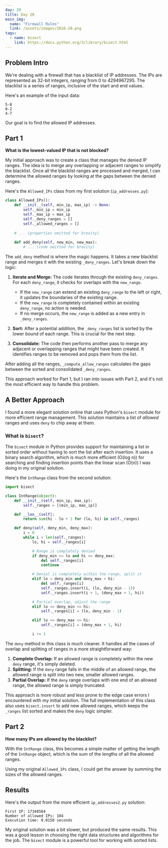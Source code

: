 ```yaml
---
day: 20
title: Day 20
main_img:
  name: "Firewall Rules"
  link: /assets/images/2016-20.png
tags:
  - name: bisect
    link: https://docs.python.org/3/library/bisect.html
---
```


## Problem Intro

We're dealing with a firewall that has a blacklist of IP addresses. The IPs are represented as 32-bit integers, ranging from 0 to 4294967295. The blacklist is a series of ranges, inclusive of the start and end values.

Here's an example of the input data:

```text
5-8
0-2
4-7
```

Our goal is to find the allowed IP addresses.

## Part 1

**What is the lowest-valued IP that is not blocked?**

My initial approach was to create a class that manages the denied IP ranges. The idea is to merge any overlapping or adjacent ranges to simplify the blacklist. Once all the blacklist ranges are processed and merged, I can determine the allowed ranges by looking at the gaps between the denied ranges.

Here's the `Allowed_IPs` class from my first solution (`ip_addresses.py`):

```python
class Allowed_IPs():
    def __init__(self, min_ip, max_ip) -> None:
        self._min_ip = min_ip
        self._max_ip = max_ip
        self._deny_ranges = []
        self._allowed_ranges = []
    
    # ... (properties omitted for brevity)
    
    def add_deny(self, new_min, new_max):
        # ... (code omitted for brevity)
```

The `add_deny` method is where the magic happens. It takes a new blacklist range and merges it with the existing `_deny_ranges`. Let's break down the logic:

1.  **Iterate and Merge:** The code iterates through the existing `deny_ranges`. For each `deny_range`, it checks for overlaps with the `new_range`.
    *   If the `new_range` can extend an existing `deny_range` to the left or right, it updates the boundaries of the existing range.
    *   If the `new_range` is completely contained within an existing `deny_range`, no action is needed.
    *   If no merge occurs, the `new_range` is added as a new entry in `_deny_ranges`.

2.  **Sort:** After a potential addition, the `_deny_ranges` list is sorted by the lower bound of each range. This is crucial for the next step.

3.  **Consolidate:** The code then performs another pass to merge any adjacent or overlapping ranges that might have been created. It identifies ranges to be removed and pops them from the list.

After adding all the ranges, `_compute_allow_ranges` calculates the gaps between the sorted and consolidated `_deny_ranges`.

This approach worked for Part 1, but I ran into issues with Part 2, and it's not the most efficient way to handle this problem.

## A Better Approach

I found a more elegant solution online that uses Python's `bisect` module for more efficient range management. This solution maintains a list of *allowed* ranges and uses `deny` to chip away at them.

### What is `bisect`?

The `bisect` module in Python provides support for maintaining a list in sorted order without having to sort the list after each insertion. It uses a binary search algorithm, which is much more efficient (O(log n)) for searching and finding insertion points than the linear scan (O(n)) I was doing in my original solution.

Here's the `IntRange` class from the second solution:

```python
import bisect

class IntRange(object):
    def __init__(self, min_ip, max_ip):
        self._ranges = [(min_ip, max_ip)]

    def __len__(self):
        return sum(hi - lo + 1 for (lo, hi) in self._ranges)

    def deny(self, deny_min, deny_max):
        i = 0
        while i < len(self._ranges):
            lo, hi = self._ranges[i]

            # Range is completely denied
            if deny_min <= lo and hi <= deny_max:
                del self._ranges[i]
                continue

            # Denial is completely within the range, split it
            elif lo < deny_min and deny_max < hi:
                del self._ranges[i]
                self._ranges.insert(i, (lo, deny_min - 1))
                self._ranges.insert(i + 1, (deny_max + 1, hi))

            # Partial overlap, adjust the range
            elif lo <= deny_min <= hi:
                self._ranges[i] = (lo, deny_min - 1)

            elif lo <= deny_max <= hi:
                self._ranges[i] = (deny_max + 1, hi)

            i += 1
```

The `deny` method in this class is much cleaner. It handles all the cases of overlap and splitting of ranges in a more straightforward way:

1.  **Complete Overlap:** If an allowed range is completely within the new `deny` range, it's simply deleted.
2.  **Splitting:** If the `deny` range falls in the middle of an allowed range, the allowed range is split into two new, smaller allowed ranges.
3.  **Partial Overlap:** If the `deny` range overlaps with one end of an allowed range, the allowed range is simply truncated.

This approach is more robust and less prone to the edge case errors I encountered with my initial solution. The full implementation of this class also uses `bisect.insort` to add new allowed ranges, which keeps the `_ranges` list sorted and makes the `deny` logic simpler.

## Part 2

**How many IPs are allowed by the blacklist?**

With the `IntRange` class, this becomes a simple matter of getting the length of the `IntRange` object, which is the sum of the lengths of all the allowed ranges.

Using my original `Allowed_IPs` class, I could get the answer by summing the sizes of the allowed ranges.

## Results

Here's the output from the more efficient `ip_addresses2.py` solution:

```text
First IP: 17348584
Number of allowed IPs: 104
Execution time: 0.0150 seconds
```

My original solution was a bit slower, but produced the same results. This was a good lesson in choosing the right data structures and algorithms for the job. The `bisect` module is a powerful tool for working with sorted lists.